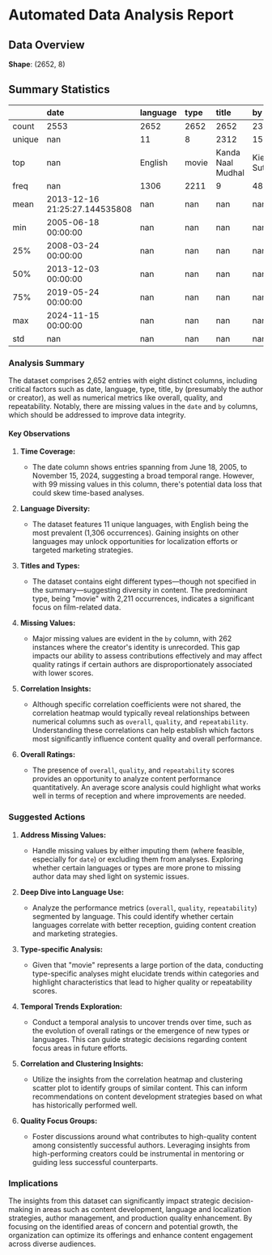# Automated Data Analysis Report

## Data Overview
**Shape**: (2652, 8)

## Summary Statistics
|        | date                          | language   | type   | title             | by                |    overall |     quality |   repeatability |
|:-------|:------------------------------|:-----------|:-------|:------------------|:------------------|-----------:|------------:|----------------:|
| count  | 2553                          | 2652       | 2652   | 2652              | 2390              | 2652       | 2652        |     2652        |
| unique | nan                           | 11         | 8      | 2312              | 1528              |  nan       |  nan        |      nan        |
| top    | nan                           | English    | movie  | Kanda Naal Mudhal | Kiefer Sutherland |  nan       |  nan        |      nan        |
| freq   | nan                           | 1306       | 2211   | 9                 | 48                |  nan       |  nan        |      nan        |
| mean   | 2013-12-16 21:25:27.144535808 | nan        | nan    | nan               | nan               |    3.04751 |    3.20928  |        1.49472  |
| min    | 2005-06-18 00:00:00           | nan        | nan    | nan               | nan               |    1       |    1        |        1        |
| 25%    | 2008-03-24 00:00:00           | nan        | nan    | nan               | nan               |    3       |    3        |        1        |
| 50%    | 2013-12-03 00:00:00           | nan        | nan    | nan               | nan               |    3       |    3        |        1        |
| 75%    | 2019-05-24 00:00:00           | nan        | nan    | nan               | nan               |    3       |    4        |        2        |
| max    | 2024-11-15 00:00:00           | nan        | nan    | nan               | nan               |    5       |    5        |        3        |
| std    | nan                           | nan        | nan    | nan               | nan               |    0.76218 |    0.796743 |        0.598289 |## Narrative
### Analysis Summary

The dataset comprises 2,652 entries with eight distinct columns, including critical factors such as date, language, type, title, by (presumably the author or creator), as well as numerical metrics like overall, quality, and repeatability. Notably, there are missing values in the `date` and `by` columns, which should be addressed to improve data integrity.

#### Key Observations

1. **Time Coverage:**
   - The date column shows entries spanning from June 18, 2005, to November 15, 2024, suggesting a broad temporal range. However, with 99 missing values in this column, there's potential data loss that could skew time-based analyses.

2. **Language Diversity:**
   - The dataset features 11 unique languages, with English being the most prevalent (1,306 occurrences). Gaining insights on other languages may unlock opportunities for localization efforts or targeted marketing strategies.

3. **Titles and Types:**
   - The dataset contains eight different types—though not specified in the summary—suggesting diversity in content. The predominant type, being "movie" with 2,211 occurrences, indicates a significant focus on film-related data.

4. **Missing Values:**
   - Major missing values are evident in the `by` column, with 262 instances where the creator's identity is unrecorded. This gap impacts our ability to assess contributions effectively and may affect quality ratings if certain authors are disproportionately associated with lower scores.

5. **Correlation Insights:**
   - Although specific correlation coefficients were not shared, the correlation heatmap would typically reveal relationships between numerical columns such as `overall`, `quality`, and `repeatability`. Understanding these correlations can help establish which factors most significantly influence content quality and overall performance.

6. **Overall Ratings:**
   - The presence of `overall`, `quality`, and `repeatability` scores provides an opportunity to analyze content performance quantitatively. An average score analysis could highlight what works well in terms of reception and where improvements are needed.

### Suggested Actions

1. **Address Missing Values:**
   - Handle missing values by either imputing them (where feasible, especially for `date`) or excluding them from analyses. Exploring whether certain languages or types are more prone to missing author data may shed light on systemic issues.

2. **Deep Dive into Language Use:**
   - Analyze the performance metrics (`overall`, `quality`, `repeatability`) segmented by language. This could identify whether certain languages correlate with better reception, guiding content creation and marketing strategies.

3. **Type-specific Analysis:**
   - Given that "movie" represents a large portion of the data, conducting type-specific analyses might elucidate trends within categories and highlight characteristics that lead to higher quality or repeatability scores.

4. **Temporal Trends Exploration:**
   - Conduct a temporal analysis to uncover trends over time, such as the evolution of overall ratings or the emergence of new types or languages. This can guide strategic decisions regarding content focus areas in future efforts.

5. **Correlation and Clustering Insights:**
   - Utilize the insights from the correlation heatmap and clustering scatter plot to identify groups of similar content. This can inform recommendations on content development strategies based on what has historically performed well.

6. **Quality Focus Groups:**
   - Foster discussions around what contributes to high-quality content among consistently successful authors. Leveraging insights from high-performing creators could be instrumental in mentoring or guiding less successful counterparts.

### Implications

The insights from this dataset can significantly impact strategic decision-making in areas such as content development, language and localization strategies, author management, and production quality enhancement. By focusing on the identified areas of concern and potential growth, the organization can optimize its offerings and enhance content engagement across diverse audiences.